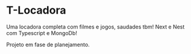 # T-Locadora
Uma locadora completa com filmes e jogos, saudades tbm! Next e Nest com Typescript e MongoDb!

Projeto em fase de planejamento.
